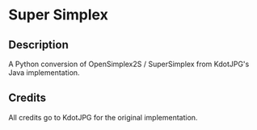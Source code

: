 # Super Simplex

## Description

A Python conversion of OpenSimplex2S / SuperSimplex from KdotJPG's Java implementation.

## Credits

All credits go to KdotJPG for the original implementation.
